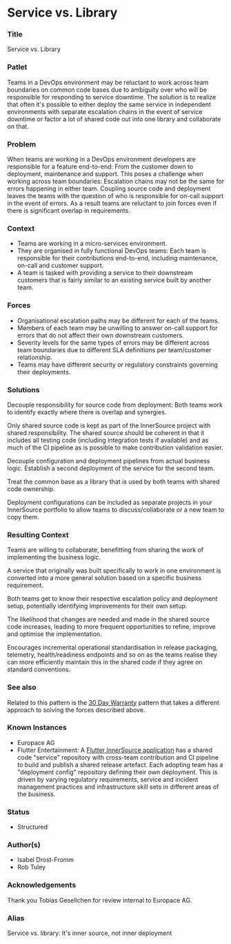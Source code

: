 # Service vs. Library

### Title

Service vs. Library

### Patlet

Teams in a DevOps environment may be reluctant to work across team boundaries on common code bases due to ambiguity over who will be responsible for responding to service downtime. The solution is to realize that often it's possible to either deploy the same service in independent environments with separate escalation chains in the event of service downtime or factor a lot of shared code out into one library and collaborate on that.

### Problem

When teams are working in a DevOps environment developers are responsible for a feature end-to-end: From the customer down to deployment, maintenance and support. This poses a challenge when working across team boundaries: Escalation chains may not be the same for errors happening in either team. Coupling source code and deployment leaves the teams with the question of who is responsible for on-call support in the event of errors. As a result teams are reluctant to join forces even if there is significant overlap in requirements.

### Context

* Teams are working in a micro-services environment.
* They are organised in fully functional DevOps teams: Each team is responsible for their contributions end-to-end, including maintenance, on-call and customer support.
* A team is tasked with providing a service to their downstream customers that is fairly similar to an existing service built by another team.

### Forces

* Organisational escalation paths may be different for each of the teams.
* Members of each team may be unwilling to answer on-call support for errors that do not affect their own downstream customers.
* Severity levels for the same types of errors may be different across team boundaries due to different SLA definitions per team/customer relationship.
* Teams may have different security or regulatory constraints governing their deployments.

### Solutions

Decouple responsibility for source code from deployment: Both teams work to identify exactly where there is overlap and synergies.

Only shared source code is kept as part of the InnerSource project with shared responsibility. The shared source should be coherent in that it includes all testing code (including integration tests if available) and as much of the CI pipeline as is possible to make contribution validation easier.

Decouple configuration and deployment pipelines from actual business logic. Establish a second deployment of the service for the second team.

Treat the common base as a library that is used by both teams with shared code ownership.

Deployment configurations can be included as separate projects in your InnerSource portfolio to allow teams to discuss/collaborate or a new team to copy them.

### Resulting Context

Teams are willing to collaborate, benefitting from sharing the work of implementing the business logic.

A service that originally was built specifically to work in one environment is converted into a more general solution based on a specific business requirement.

Both teams get to know their respective escalation policy and deployment setup, potentially identifying improvements for their own setup.

The likelihood that changes are needed and made in the shared source code increases, leading to more frequent opportunities to refine, improve and optimise the implementation.

Encourages incremental operational standardisation in release packaging, telemetry, health/readiness endpoints and so on as the teams realise they can more efficiently maintain this in the shared code if they agree on standard conventions.

### See also

Related to this pattern is the [30 Day Warranty](../../../patterns/2-structured/30-day-warranty.md) pattern that takes a different approach to solving the forces described above.

### Known Instances

* Europace AG
* Flutter Entertainment: A [Flutter InnerSource application](https://innersource.flutter.com/start/setup-ci/) has a shared code "service" repository with cross-team contribution and CI pipeline to build and publish a shared release artefact. Each adopting team has a "deployment config" repository defining their own deployment. This is driven by varying regulatory requirements, service and incident management practices and infrastructure skill sets in different areas of the business.

### Status

* Structured

### Author(s)

* Isabel Drost-Fromm
* Rob Tuley

### Acknowledgements

Thank you Tobias Gesellchen for review internal to Europace AG.

### Alias

Service vs. library: It's inner source, not inner deployment
